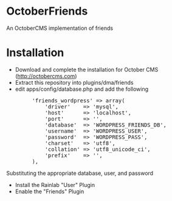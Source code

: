OctoberFriends
==============

An OctoberCMS implementation of friends

# Installation

* Download and complete the installation for October CMS (http://octobercms.com)
* Extract this repository into plugins/dma/friends
* edit apps/config/database.php and add the following
<pre>
        'friends_wordpress' => array(
            'driver'    => 'mysql',
            'host'      => 'localhost',
            'port'      => '', 
            'database'  => 'WORDPRESS_FRIENDS_DB',
            'username'  => 'WORDPRESS_USER',
            'password'  => 'WORDPRESS_PASS',
            'charset'   => 'utf8',
            'collation' => 'utf8_unicode_ci',
            'prefix'    => '', 
        ), 
</pre>
Substituting the appropriate database, user, and password

* Install the Rainlab "User" Plugin
* Enable the "Friends" Plugin
